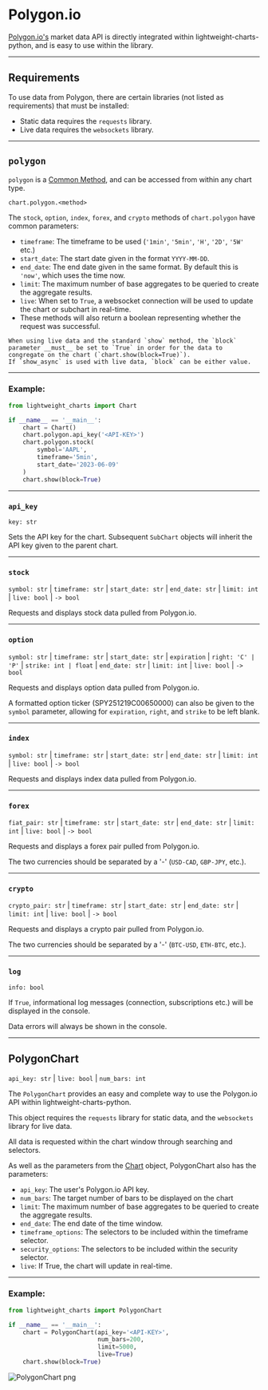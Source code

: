 # Polygon.io

[Polygon.io's](https://polygon.io/?utm_source=affiliate&utm_campaign=pythonlwcharts) market data API is directly integrated within lightweight-charts-python, and is easy to use within the library.
___
## Requirements
To use data from Polygon, there are certain libraries (not listed as requirements) that must be installed:
* Static data requires the `requests` library.
* Live data requires the `websockets` library.
___
## `polygon`
`polygon` is a [Common Method](https://lightweight-charts-python.readthedocs.io/en/latest/common_methods.html), and can be accessed from within any chart type.

`chart.polygon.<method>`

The `stock`, `option`, `index`, `forex`, and `crypto` methods of `chart.polygon` have common parameters:

* `timeframe`: The timeframe to be used (`'1min'`, `'5min'`, `'H'`, `'2D'`, `'5W'` etc.)
* `start_date`: The start date given in the format `YYYY-MM-DD`.
* `end_date`: The end date given in the same format. By default this is `'now'`, which uses the time now.
* `limit`: The maximum number of base aggregates to be queried to create the aggregate results.
* `live`: When set to `True`, a websocket connection will be used to update the chart or subchart in real-time. 
* These methods will also return a boolean representing whether the request was successful.

```{important}
When using live data and the standard `show` method, the `block` parameter __must__ be set to `True` in order for the data to congregate on the chart (`chart.show(block=True)`).
If `show_async` is used with live data, `block` can be either value.

```
___

### Example:

```python
from lightweight_charts import Chart

if __name__ == '__main__':
    chart = Chart()
    chart.polygon.api_key('<API-KEY>')
    chart.polygon.stock(
        symbol='AAPL',
        timeframe='5min',
        start_date='2023-06-09'
    )
    chart.show(block=True)
```
___

### `api_key`
`key: str`

Sets the API key for the chart. Subsequent `SubChart` objects will inherit the API key given to the parent chart.
___
### `stock`
`symbol: str` | `timeframe: str` | `start_date: str` | `end_date: str` | `limit: int` | `live: bool` | `-> bool`

Requests and displays stock data pulled from Polygon.io.
___

### `option`
`symbol: str` | `timeframe: str` | `start_date: str` | `expiration` | `right: 'C' | 'P'` | `strike: int | float` | `end_date: str` | `limit: int` | `live: bool` | `-> bool`

Requests and displays option data pulled from Polygon.io.

A formatted option ticker (SPY251219C00650000) can also be given to the `symbol` parameter, allowing for `expiration`, `right`, and `strike` to be left blank.
___

### `index`
`symbol: str` | `timeframe: str` | `start_date: str` | `end_date: str` | `limit: int` | `live: bool` | `-> bool`

Requests and displays index data pulled from Polygon.io.

___

### `forex`
`fiat_pair: str` | `timeframe: str` | `start_date: str` | `end_date: str` | `limit: int` | `live: bool` | `-> bool`

Requests and displays a forex pair pulled from Polygon.io.

The two currencies should be separated by a '-' (`USD-CAD`, `GBP-JPY`, etc.).

___

### `crypto`
`crypto_pair: str` | `timeframe: str` | `start_date: str` | `end_date: str` | `limit: int` | `live: bool` | `-> bool`

Requests and displays a crypto pair pulled from Polygon.io.

The two currencies should be separated by a '-' (`BTC-USD`, `ETH-BTC`, etc.).

___

### `log`
`info: bool`

If `True`, informational log messages (connection, subscriptions etc.) will be displayed in the console.

Data errors will always be shown in the console.
___

## PolygonChart

`api_key: str` | `live: bool` | `num_bars: int`

The `PolygonChart` provides an easy and complete way to use the Polygon.io API within lightweight-charts-python.

This object requires the `requests` library for static data, and the `websockets` library for live data.

All data is requested within the chart window through searching and selectors.

As well as the parameters from the [Chart](https://lightweight-charts-python.readthedocs.io/en/latest/charts.html#chart) object, PolygonChart also has the parameters:

* `api_key`: The user's Polygon.io API key.
* `num_bars`: The target number of bars to be displayed on the chart
* `limit`: The maximum number of base aggregates to be queried to create the aggregate results.
* `end_date`: The end date of the time window.
* `timeframe_options`: The selectors to be included within the timeframe selector.
* `security_options`: The selectors to be included within the security selector.
* `live`: If True, the chart will update in real-time.
___

### Example:

```python
from lightweight_charts import PolygonChart

if __name__ == '__main__':
    chart = PolygonChart(api_key='<API-KEY>',
                         num_bars=200,
                         limit=5000,
                         live=True)
    chart.show(block=True)
```

![PolygonChart png](https://raw.githubusercontent.com/louisnw01/lightweight-charts-python/main/docs/source/polygonchart.png)

